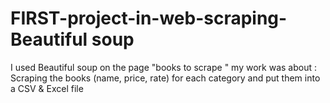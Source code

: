 # FIRST-project-in-web-scraping-Beautiful soup
I used Beautiful soup  on the  page "books to scrape " 
my work was about :
Scraping  the books (name, price, rate) for each category and put them into a CSV & Excel file
